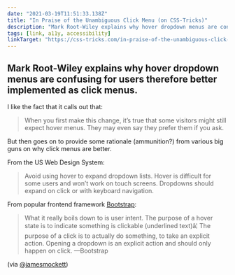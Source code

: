 ```yaml
---
date: "2021-03-19T11:51:33.138Z"
title: "In Praise of the Unambiguous Click Menu (on CSS-Tricks)"
description: "Mark Root-Wiley explains why hover dropdown menus are confusing for users therefore better implemented as click menus"
tags: [link, a11y, accessibility]
linkTarget: "https://css-tricks.com/in-praise-of-the-unambiguous-click-menu/"
---
```

Mark Root-Wiley explains why hover dropdown menus are confusing for users therefore better implemented as click menus.
---

I like the fact that it calls out that:

> When you first make this change, it’s true that some visitors might still expect hover menus. They may even say they prefer them if you ask.

But then goes on to provide some rationale (ammunition?) from various big guns on why click menus are better.

From the US Web Design System:

> Avoid using hover to expand dropdown lists. Hover is difficult for some users and won’t work on touch screens. Dropdowns should expand on click or with keyboard navigation.

From popular frontend framework [Bootstrap](https://getbootstrap.com/docs/3.4/):

> What it really boils down to is user intent. The purpose of a hover state is to indicate something is clickable (underlined text)â¦ The purpose of a click is to actually do something, to take an explicit action. Opening a dropdown is an explicit action and should only happen on click.
—Bootstrap 

(via [@jamesmockett](https://twitter.com/jamesmockett))
